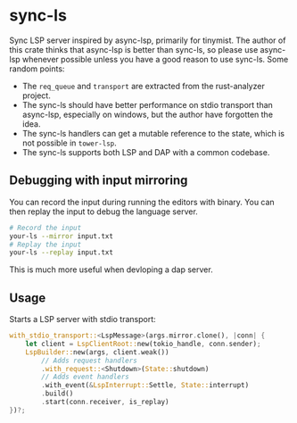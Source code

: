 # sync-ls

Sync LSP server inspired by async-lsp, primarily for tinymist. The author of this crate thinks that async-lsp is better than sync-ls, so please use async-lsp whenever possible unless you have a good reason to use sync-ls. Some random points:

- The `req_queue` and `transport` are extracted from the rust-analyzer project.
- The sync-ls should have better performance on stdio transport than async-lsp, especially on windows, but the author have forgotten the idea.
- The sync-ls handlers can get a mutable reference to the state, which is not possible in `tower-lsp`.
- The sync-ls supports both LSP and DAP with a common codebase.

## Debugging with input mirroring

You can record the input during running the editors with binary. You can then replay the input to debug the language server.

```sh
# Record the input
your-ls --mirror input.txt
# Replay the input
your-ls --replay input.txt
```

This is much more useful when devloping a dap server.

## Usage

Starts a LSP server with stdio transport:

```rust
with_stdio_transport::<LspMessage>(args.mirror.clone(), |conn| {
    let client = LspClientRoot::new(tokio_handle, conn.sender);
    LspBuilder::new(args, client.weak())
        // Adds request handlers
        .with_request::<Shutdown>(State::shutdown)
        // Adds event handlers
        .with_event(&LspInterrupt::Settle, State::interrupt)
        .build()
        .start(conn.receiver, is_replay)
})?;
```
